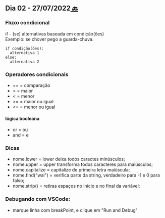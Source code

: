 ## Dia 02 - 27/07/2022[  🔙](../../README.md)

### Fluxo condicional

if - (se) alternativas baseada em condição(ões)
<br>
    Exemplo: se chover pego a guarda-chuva.

```
if condição(ões):
  alternativa 1
else:
  alternativa 2
```

### Operadores condicionais

* ==  = comparação
* \> = maior
* <  = menor
* \>=  = maior ou igual
* <=  = menor ou igual

#### lógica booleana
* or = ou
* and = e

### Dicas
* nome.lower = lower deixa todos caractes minúsculos;
* nome.upper = upper transforma todos caracteres para maiúsculos;
* nome.capitalize = capitalize de primeira letra maiúscula;
* nome.find("wal") = verifica parte da string, verdadeiro para -1 e 0 para falso;
* nome.strip() = retiras espaços no início e no final da variável;

### Debugando com VSCode:
* marque linha com breakPoint, e clique em "Run and Debug"